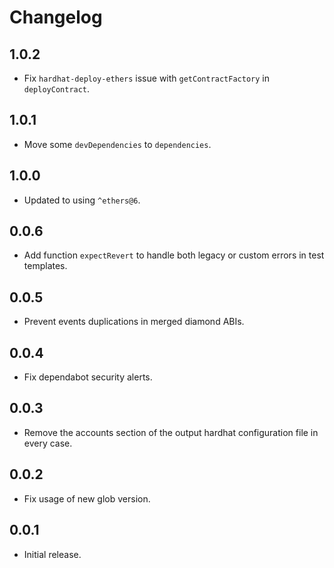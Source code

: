 # Changelog

## 1.0.2

- Fix `hardhat-deploy-ethers` issue with `getContractFactory` in `deployContract`.

## 1.0.1

- Move some `devDependencies` to `dependencies`.

## 1.0.0

- Updated to using `^ethers@6`.

## 0.0.6

- Add function `expectRevert` to handle both legacy or custom errors in test templates.

## 0.0.5

- Prevent events duplications in merged diamond ABIs.

## 0.0.4

- Fix dependabot security alerts.

## 0.0.3

- Remove the accounts section of the output hardhat configuration file in every case.

## 0.0.2

- Fix usage of new glob version.

## 0.0.1

- Initial release.
